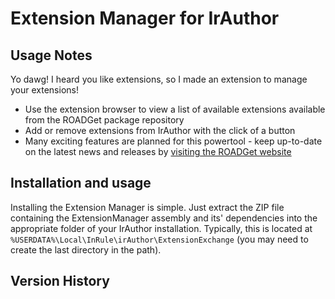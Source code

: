 # Extension Manager for IrAuthor

## Usage Notes
Yo dawg! I heard you like extensions, so I made an extension to manage your extensions! 
* Use the extension browser to view a list of available extensions available from the ROADGet package repository
* Add or remove extensions from IrAuthor with the click of a button
* Many exciting features are planned for this powertool - keep up-to-date on the latest news and releases by [visiting the ROADGet website](http://roadget.azurewebsites.net)

## Installation and usage
Installing the Extension Manager is simple. Just extract the ZIP file containing the ExtensionManager assembly and its' dependencies into the appropriate folder of your IrAuthor installation.
Typically, this is located at `%USERDATA%\Local\InRule\irAuthor\ExtensionExchange` (you may need to create the last directory in the path).

## Version History